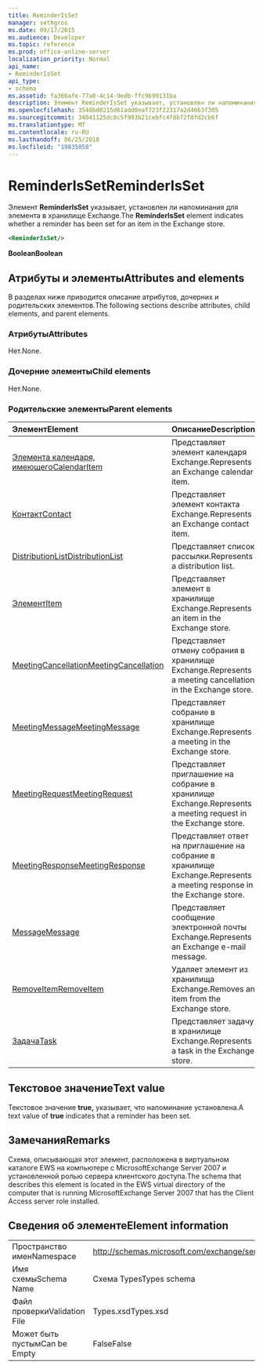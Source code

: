 ```yaml
---
title: ReminderIsSet
manager: sethgros
ms.date: 09/17/2015
ms.audience: Developer
ms.topic: reference
ms.prod: office-online-server
localization_priority: Normal
api_name:
- ReminderIsSet
api_type:
- schema
ms.assetid: fa366afe-77a0-4c14-9edb-ffc9699131ba
description: Элемент ReminderIsSet указывает, установлен ли напоминания для элемента в хранилище Exchange.
ms.openlocfilehash: 3548bd0215d61add0eaf723f22317a2d4663f305
ms.sourcegitcommit: 34041125dc8c5f993b21cebfc4f8b72f0fd2cb6f
ms.translationtype: MT
ms.contentlocale: ru-RU
ms.lasthandoff: 06/25/2018
ms.locfileid: "19835058"
---
```

# <a name="reminderisset"></a><span data-ttu-id="bcd3b-103">ReminderIsSet</span><span class="sxs-lookup"><span data-stu-id="bcd3b-103">ReminderIsSet</span></span>

<span data-ttu-id="bcd3b-104">Элемент **ReminderIsSet** указывает, установлен ли напоминания для элемента в хранилище Exchange.</span><span class="sxs-lookup"><span data-stu-id="bcd3b-104">The **ReminderIsSet** element indicates whether a reminder has been set for an item in the Exchange store.</span></span> 
  
```xml
<ReminderIsSet/>
```

 <span data-ttu-id="bcd3b-105">**Boolean**</span><span class="sxs-lookup"><span data-stu-id="bcd3b-105">**Boolean**</span></span>
## <a name="attributes-and-elements"></a><span data-ttu-id="bcd3b-106">Атрибуты и элементы</span><span class="sxs-lookup"><span data-stu-id="bcd3b-106">Attributes and elements</span></span>

<span data-ttu-id="bcd3b-107">В разделах ниже приводится описание атрибутов, дочерних и родительских элементов.</span><span class="sxs-lookup"><span data-stu-id="bcd3b-107">The following sections describe attributes, child elements, and parent elements.</span></span>
  
### <a name="attributes"></a><span data-ttu-id="bcd3b-108">Атрибуты</span><span class="sxs-lookup"><span data-stu-id="bcd3b-108">Attributes</span></span>

<span data-ttu-id="bcd3b-109">Нет.</span><span class="sxs-lookup"><span data-stu-id="bcd3b-109">None.</span></span>
  
### <a name="child-elements"></a><span data-ttu-id="bcd3b-110">Дочерние элементы</span><span class="sxs-lookup"><span data-stu-id="bcd3b-110">Child elements</span></span>

<span data-ttu-id="bcd3b-111">Нет.</span><span class="sxs-lookup"><span data-stu-id="bcd3b-111">None.</span></span>
  
### <a name="parent-elements"></a><span data-ttu-id="bcd3b-112">Родительские элементы</span><span class="sxs-lookup"><span data-stu-id="bcd3b-112">Parent elements</span></span>

|<span data-ttu-id="bcd3b-113">**Элемент**</span><span class="sxs-lookup"><span data-stu-id="bcd3b-113">**Element**</span></span>|<span data-ttu-id="bcd3b-114">**Описание**</span><span class="sxs-lookup"><span data-stu-id="bcd3b-114">**Description**</span></span>|
|:-----|:-----|
|[<span data-ttu-id="bcd3b-115">Элемента календаря, имеющего</span><span class="sxs-lookup"><span data-stu-id="bcd3b-115">CalendarItem</span></span>](calendaritem.md) <br/> |<span data-ttu-id="bcd3b-116">Представляет элемент календаря Exchange.</span><span class="sxs-lookup"><span data-stu-id="bcd3b-116">Represents an Exchange calendar item.</span></span>  <br/> |
|[<span data-ttu-id="bcd3b-117">Контакт</span><span class="sxs-lookup"><span data-stu-id="bcd3b-117">Contact</span></span>](contact.md) <br/> |<span data-ttu-id="bcd3b-118">Представляет элемент контакта Exchange.</span><span class="sxs-lookup"><span data-stu-id="bcd3b-118">Represents an Exchange contact item.</span></span>  <br/> |
|[<span data-ttu-id="bcd3b-119">DistributionList</span><span class="sxs-lookup"><span data-stu-id="bcd3b-119">DistributionList</span></span>](distributionlist.md) <br/> |<span data-ttu-id="bcd3b-120">Представляет список рассылки.</span><span class="sxs-lookup"><span data-stu-id="bcd3b-120">Represents a distribution list.</span></span>  <br/> |
|[<span data-ttu-id="bcd3b-121">Элемент</span><span class="sxs-lookup"><span data-stu-id="bcd3b-121">Item</span></span>](item.md) <br/> |<span data-ttu-id="bcd3b-122">Представляет элемент в хранилище Exchange.</span><span class="sxs-lookup"><span data-stu-id="bcd3b-122">Represents an item in the Exchange store.</span></span>  <br/> |
|[<span data-ttu-id="bcd3b-123">MeetingCancellation</span><span class="sxs-lookup"><span data-stu-id="bcd3b-123">MeetingCancellation</span></span>](meetingcancellation.md) <br/> |<span data-ttu-id="bcd3b-124">Представляет отмену собрания в хранилище Exchange.</span><span class="sxs-lookup"><span data-stu-id="bcd3b-124">Represents a meeting cancellation in the Exchange store.</span></span>  <br/> |
|[<span data-ttu-id="bcd3b-125">MeetingMessage</span><span class="sxs-lookup"><span data-stu-id="bcd3b-125">MeetingMessage</span></span>](meetingmessage.md) <br/> |<span data-ttu-id="bcd3b-126">Представляет собрание в хранилище Exchange.</span><span class="sxs-lookup"><span data-stu-id="bcd3b-126">Represents a meeting in the Exchange store.</span></span>  <br/> |
|[<span data-ttu-id="bcd3b-127">MeetingRequest</span><span class="sxs-lookup"><span data-stu-id="bcd3b-127">MeetingRequest</span></span>](meetingrequest.md) <br/> |<span data-ttu-id="bcd3b-128">Представляет приглашение на собрание в хранилище Exchange.</span><span class="sxs-lookup"><span data-stu-id="bcd3b-128">Represents a meeting request in the Exchange store.</span></span>  <br/> |
|[<span data-ttu-id="bcd3b-129">MeetingResponse</span><span class="sxs-lookup"><span data-stu-id="bcd3b-129">MeetingResponse</span></span>](meetingresponse.md) <br/> |<span data-ttu-id="bcd3b-130">Представляет ответ на приглашение на собрание в хранилище Exchange.</span><span class="sxs-lookup"><span data-stu-id="bcd3b-130">Represents a meeting response in the Exchange store.</span></span>  <br/> |
|[<span data-ttu-id="bcd3b-131">Message</span><span class="sxs-lookup"><span data-stu-id="bcd3b-131">Message</span></span>](message-ex15websvcsotherref.md) <br/> |<span data-ttu-id="bcd3b-132">Представляет сообщение электронной почты Exchange.</span><span class="sxs-lookup"><span data-stu-id="bcd3b-132">Represents an Exchange e-mail message.</span></span>  <br/> |
|[<span data-ttu-id="bcd3b-133">RemoveItem</span><span class="sxs-lookup"><span data-stu-id="bcd3b-133">RemoveItem</span></span>](removeitem.md) <br/> |<span data-ttu-id="bcd3b-134">Удаляет элемент из хранилища Exchange.</span><span class="sxs-lookup"><span data-stu-id="bcd3b-134">Removes an item from the Exchange store.</span></span>  <br/> |
|[<span data-ttu-id="bcd3b-135">Задача</span><span class="sxs-lookup"><span data-stu-id="bcd3b-135">Task</span></span>](task.md) <br/> |<span data-ttu-id="bcd3b-136">Представляет задачу в хранилище Exchange.</span><span class="sxs-lookup"><span data-stu-id="bcd3b-136">Represents a task in the Exchange store.</span></span>  <br/> |
   
## <a name="text-value"></a><span data-ttu-id="bcd3b-137">Текстовое значение</span><span class="sxs-lookup"><span data-stu-id="bcd3b-137">Text value</span></span>

<span data-ttu-id="bcd3b-138">Текстовое значение **true,** указывает, что напоминание установлена.</span><span class="sxs-lookup"><span data-stu-id="bcd3b-138">A text value of **true** indicates that a reminder has been set.</span></span> 
  
## <a name="remarks"></a><span data-ttu-id="bcd3b-139">Замечания</span><span class="sxs-lookup"><span data-stu-id="bcd3b-139">Remarks</span></span>

<span data-ttu-id="bcd3b-140">Схема, описывающая этот элемент, расположена в виртуальном каталоге EWS на компьютере с MicrosoftExchange Server 2007 и установленной ролью сервера клиентского доступа.</span><span class="sxs-lookup"><span data-stu-id="bcd3b-140">The schema that describes this element is located in the EWS virtual directory of the computer that is running MicrosoftExchange Server 2007 that has the Client Access server role installed.</span></span>
  
## <a name="element-information"></a><span data-ttu-id="bcd3b-141">Сведения об элементе</span><span class="sxs-lookup"><span data-stu-id="bcd3b-141">Element information</span></span>

|||
|:-----|:-----|
|<span data-ttu-id="bcd3b-142">Пространство имен</span><span class="sxs-lookup"><span data-stu-id="bcd3b-142">Namespace</span></span>  <br/> |http://schemas.microsoft.com/exchange/services/2006/types  <br/> |
|<span data-ttu-id="bcd3b-143">Имя схемы</span><span class="sxs-lookup"><span data-stu-id="bcd3b-143">Schema Name</span></span>  <br/> |<span data-ttu-id="bcd3b-144">Схема Types</span><span class="sxs-lookup"><span data-stu-id="bcd3b-144">Types schema</span></span>  <br/> |
|<span data-ttu-id="bcd3b-145">Файл проверки</span><span class="sxs-lookup"><span data-stu-id="bcd3b-145">Validation File</span></span>  <br/> |<span data-ttu-id="bcd3b-146">Types.xsd</span><span class="sxs-lookup"><span data-stu-id="bcd3b-146">Types.xsd</span></span>  <br/> |
|<span data-ttu-id="bcd3b-147">Может быть пустым</span><span class="sxs-lookup"><span data-stu-id="bcd3b-147">Can be Empty</span></span>  <br/> |<span data-ttu-id="bcd3b-148">False</span><span class="sxs-lookup"><span data-stu-id="bcd3b-148">False</span></span>  <br/> |
   

